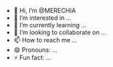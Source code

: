 - 👋 Hi, I’m @MERECHIA
- 👀 I’m interested in ...
- 🌱 I’m currently learning ...
- 💞️ I’m looking to collaborate on ...
- 📫 How to reach me ...
- 😄 Pronouns: ...
- ⚡ Fun fact: ...

<!---
MERECHIA/MERECHIA is a ✨ special ✨ repository because its `README.md` (this file) appears on your GitHub profile.
You can click the Preview link to take a look at your changes.
--->
